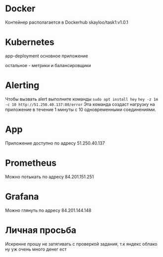 # Docker 

Контейнер располагается в Dockerhub skayloo/task1:v1.0.1

# Kubernetes

app-deployment основное приложение

остальное - метрики и балансировщики

# Alerting
Чтобы вызвать alert выполните команды
```sudo apt install hey```
```hey -z 1m -c 10 http://51.250.40.137:80/error```
Эта команда создаст нагрузку на приложение в течение 1 минуты с 10 одновременными соединениями.

# App
Приложение доступно по адресу 51.250.40.137

# Prometheus
Можно потыкать по адресу 84.201.151.251

# Grafana
Можно глянуть по адресу 84.201.144.148

# Личная просьба
Искренне прошу не затягивать с проверкой задания, т.к яндекс облако ну уж очень много денег ест